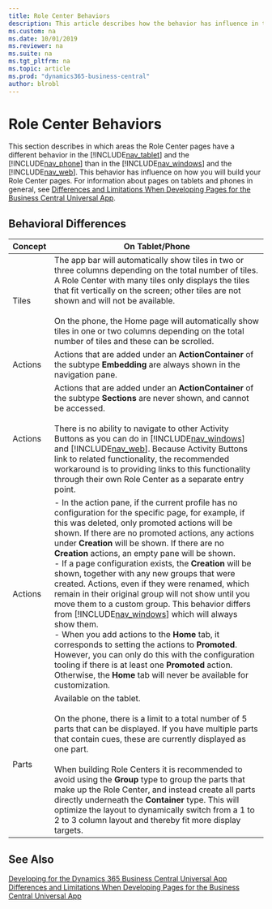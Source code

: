 ```yaml
---
title: Role Center Behaviors
description: This article describes how the behavior has influence in the tablet client and phone client than the web client.
ms.custom: na
ms.date: 10/01/2019
ms.reviewer: na
ms.suite: na
ms.tgt_pltfrm: na
ms.topic: article
ms.prod: "dynamics365-business-central"
author: blrobl
---
```


# Role Center Behaviors
This section describes in which areas the Role Center pages have a different behavior in the [!INCLUDE[nav_tablet](includes/nav_tablet_md.md)] and the [!INCLUDE[nav_phone](includes/nav_phone_md.md)] than in the [!INCLUDE[nav_windows](includes/nav_windows_md.md)] and the [!INCLUDE[nav_web](includes/nav_web_md.md)]. This behavior has influence on how you will build your Role Center pages. For information about pages on tablets and phones in general, see [Differences and Limitations When Developing Pages for the Business Central Universal App](devenv-differences-and-limitations-developing-pages-business-central-universal-app.md).  
  
## Behavioral Differences  
  
|Concept|On Tablet/Phone|  
|-------------|----------------------|  
|Tiles|The app bar will automatically show tiles in two or three columns depending on the total number of tiles. A Role Center with many tiles only displays the tiles that fit vertically on the screen; other tiles are not shown and will not be available.<br /><br /> On the phone, the Home page will automatically show tiles in one or two columns depending on the total number of tiles and these can be scrolled.|  
|Actions|Actions that are added under an **ActionContainer** of the subtype **Embedding** are always shown in the navigation pane.|  
|Actions|Actions that are added under an **ActionContainer** of the subtype **Sections** are never shown, and cannot be accessed.<br /><br /> There is no ability to navigate to other Activity Buttons as you can do in [!INCLUDE[nav_windows](includes/nav_windows_md.md)] and [!INCLUDE[nav_web](includes/nav_web_md.md)]. Because Activity Buttons link to related functionality, the recommended workaround is to providing links to this functionality through their own Role Center as a separate entry point.|  
|Actions|-   In the action pane, if the current profile has no configuration for the specific page, for example, if this was deleted, only promoted actions will be shown. If there are no promoted actions, any actions under **Creation** will be shown. If there are no **Creation** actions, an empty pane will be shown.<br />-   If a page configuration exists, the **Creation** will be shown, together with any new groups that were created. Actions, even if they were renamed, which remain in their original group will not show until you move them to a custom group. This behavior differs from [!INCLUDE[nav_windows](includes/nav_windows_md.md)] which will always show them.<br />-   When you add actions to the **Home** tab, it corresponds to setting the actions to **Promoted**. However, you can only do this with the configuration tooling if there is at least one **Promoted** action. Otherwise, the **Home** tab will never be available for customization.|  
|Parts|Available on the tablet.<br /><br /> On the phone, there is a limit to a total number of 5 parts that can be displayed. If you have multiple parts that contain cues, these are currently displayed as one part.<br /><br /> When building Role Centers it is recommended to avoid using the **Group** type to group the parts that make up the Role Center, and instead create all parts directly underneath the **Container** type. This will optimize the layout to dynamically switch from a 1 to 2 to 3 column layout and thereby fit more display targets.|  
  
## See Also  
 [Developing for the Dynamics 365 Business Central Universal App](devenv-developing-for-the-business-central-universal-app.md)   
[Differences and Limitations When Developing Pages for the Business Central Universal App](devenv-differences-and-limitations-developing-pages-business-central-universal-app.md)  